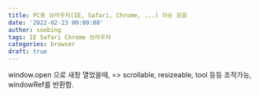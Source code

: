 ```yaml
---
title: PC용 브라우저(IE, Safari, Chrome, ...) 이슈 모음
date: '2022-02-23 00:00:00'
author: soobing
tags: IE Safari Chrome 브라우저
categories: browser
draft: true
---
```



window.open 으로 새창 열었을때,  => scrollable, resizeable, tool 등등 조작가능, windowRef를 반환함.